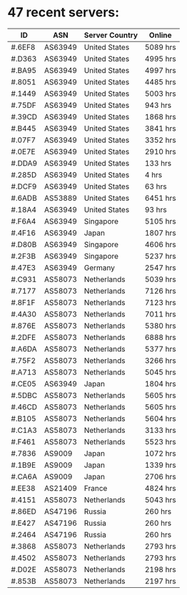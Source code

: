 # 47 recent servers:

| ID | ASN | Server Country | Online |
| ------ | ------ | ------ | ------ |
| #.6EF8 | AS63949 | United States | 5089 hrs |
| #.D363 | AS63949 | United States | 4995 hrs |
| #.BA95 | AS63949 | United States | 4997 hrs |
| #.8051 | AS63949 | United States | 4485 hrs |
| #.1449 | AS63949 | United States | 5003 hrs |
| #.75DF | AS63949 | United States | 943 hrs |
| #.39CD | AS63949 | United States | 1868 hrs |
| #.B445 | AS63949 | United States | 3841 hrs |
| #.07F7 | AS63949 | United States | 3352 hrs |
| #.0E7E | AS63949 | United States | 2910 hrs |
| #.DDA9 | AS63949 | United States | 133 hrs |
| #.285D | AS63949 | United States | 4 hrs |
| #.DCF9 | AS63949 | United States | 63 hrs |
| #.6ADB | AS53889 | United States | 6451 hrs |
| #.18A4 | AS63949 | United States | 93 hrs |
| #.F6A4 | AS63949 | Singapore | 5105 hrs |
| #.4F16 | AS63949 | Japan | 1807 hrs |
| #.D80B | AS63949 | Singapore | 4606 hrs |
| #.2F3B | AS63949 | Singapore | 5237 hrs |
| #.47E3 | AS63949 | Germany | 2547 hrs |
| #.C931 | AS58073 | Netherlands | 5039 hrs |
| #.7177 | AS58073 | Netherlands | 7126 hrs |
| #.8F1F | AS58073 | Netherlands | 7123 hrs |
| #.4A30 | AS58073 | Netherlands | 7011 hrs |
| #.876E | AS58073 | Netherlands | 5380 hrs |
| #.2DFE | AS58073 | Netherlands | 6888 hrs |
| #.A6DA | AS58073 | Netherlands | 5377 hrs |
| #.75F2 | AS58073 | Netherlands | 3266 hrs |
| #.A713 | AS58073 | Netherlands | 5045 hrs |
| #.CE05 | AS63949 | Japan | 1804 hrs |
| #.5DBC | AS58073 | Netherlands | 5605 hrs |
| #.46CD | AS58073 | Netherlands | 5605 hrs |
| #.B105 | AS58073 | Netherlands | 5604 hrs |
| #.C1A3 | AS58073 | Netherlands | 3133 hrs |
| #.F461 | AS58073 | Netherlands | 5523 hrs |
| #.7836 | AS9009 | Japan | 1072 hrs |
| #.1B9E | AS9009 | Japan | 1339 hrs |
| #.CA6A | AS9009 | Japan | 2706 hrs |
| #.EE38 | AS21409 | France | 4824 hrs |
| #.4151 | AS58073 | Netherlands | 5043 hrs |
| #.86ED | AS47196 | Russia | 260 hrs |
| #.E427 | AS47196 | Russia | 260 hrs |
| #.2464 | AS47196 | Russia | 260 hrs |
| #.3868 | AS58073 | Netherlands | 2793 hrs |
| #.4502 | AS58073 | Netherlands | 2793 hrs |
| #.D02E | AS58073 | Netherlands | 2198 hrs |
| #.853B | AS58073 | Netherlands | 2197 hrs |

